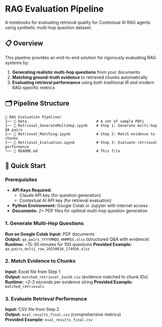 # RAG Evaluation Pipeline

A notebooks for evaluating retrieval quality for Contextual AI RAG agents using synthetic multi-hop question dataset.

## 📋 Overview

This pipeline provides an end-to-end solution for rigorously evaluating RAG systems by:
1. **Generating realistic multi-hop questions** from your documents
2. **Matching ground-truth evidence** to retrieved chunks automatically
3. **Evaluating retrieval performance** using both traditional IR and modern RAG-specific metrics

## 🗂️ Pipeline Structure

```
📁 RAG Evaluation Pipeline/
├── 📁 Data                                # A set of sample PDFs 
├── 📓 Retrieval_GenerateMultiHop.ipynb    # Step 1: Generate multi-hop QA pairs
├── 📓 Retrieval_Matching.ipynb            # Step 2: Match evidence to chunks
├── 📓 Retrieval_Evaluation.ipynb          # Step 3: Evaluate retrieval performance
└── 📄 README.md                           # This file
```

## 🚀 Quick Start

### Prerequisites
- **API Keys Required:**
  - Claude API key (for question generation)
  - Contextual AI API key (for retrieval evaluation)
- **Python Environment:** Google Colab or Jupyter with internet access
- **Documents:** 2+ PDF files for optimal multi-hop question generation

### 1. Generate Multi-Hop Questions
**Run on Google Colab**
**Input:** PDF documents  
**Output:** `qa_pairs_YYYYMMDD_HHMMSS.xlsx` (structured Q&A with evidence)  
**Runtime:** ~15-30 minutes for 100 questions
**Provided Example:** `qa_pairs_multi_row_20250616_174936.xlsx`

### 2. Match Evidence to Chunks
**Input:** Excel file from Step 1  
**Output:** `matched_retrieval_Jun20.csv` (evidence matched to chunk IDs)  
**Runtime:** ~2-3 seconds per evidence string
**Provided Example:** `matched_retrievals`

### 3. Evaluate Retrieval Performance
**Input:** CSV file from Step 2  
**Output:** `eval_results_final.csv` (comprehensive metrics)  
**Provided Example:** `eval_results_final.csv`
